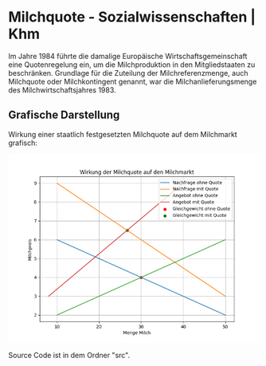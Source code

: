 # Milchquote - Sozialwissenschaften | Khm

Im Jahre 1984 führte die damalige Europäische Wirtschaftsgemeinschaft eine Quotenregelung ein, um die Milchproduktion in den Mitgliedstaaten zu beschränken. Grundlage für die Zuteilung der Milchreferenzmenge, auch Milchquote oder Milchkontingent genannt, war die Milchanlieferungsmenge des Milchwirtschaftsjahres 1983. 


## Grafische Darstellung

Wirkung einer staatlich festgesetzten Milchquote auf dem Milchmarkt grafisch:

![Milchquote](img/milchquote.png)

Source Code ist in dem Ordner "src".
